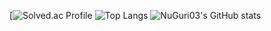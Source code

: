 [![Solved.ac Profile](http://mazassumnida.wtf/api/generate_badge?boj=sym2596)
![Top Langs](https://github-readme-stats.vercel.app/api/top-langs/?username=NuGuri03)
![NuGuri03's GitHub stats](https://github-readme-stats.vercel.app/api?username=NuGuri03&show_icons=true&theme=radical)


<!---
NuGuri03/NuGuri03 is a ✨ special ✨ repository because its `README.md` (this file) appears on your GitHub profile.
You can click the Preview link to take a look at your changes.
--->
